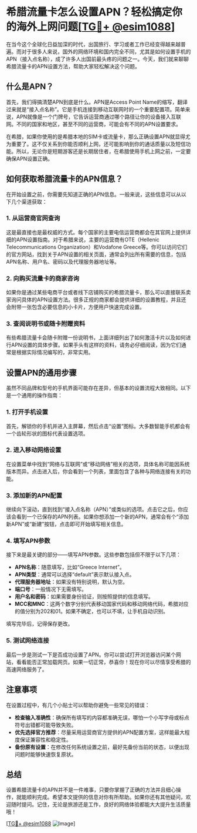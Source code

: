 # 希腊流量卡怎么设置APN？轻松搞定你的海外上网问题[[TG💪+ @esim1088](https://t.me/s/esim1088)]

在当今这个全球化日益加深的时代，出国旅行、学习或者工作已经变得越来越普遍。而对于很多人来说，国外的网络环境和国内完全不同，尤其是如何设置手机的APN（接入点名称），成了许多人出国前最头疼的问题之一。今天，我们就来聊聊希腊流量卡的APN设置方法，帮助大家轻松解决这个问题。

## 什么是APN？

首先，我们得搞清楚APN到底是什么。APN是Access Point Name的缩写，翻译过来就是“接入点名称”。它是手机连接到移动互联网时的一个重要配置项。简单来说，APN就像是一个门牌号，它告诉运营商通过哪个路径让你的设备接入互联网。不同的国家和地区，甚至不同的运营商，可能会有不同的APN设置要求。

在希腊，如果你使用的是希腊本地的SIM卡或流量卡，那么正确设置APN就显得尤为重要了。这不仅关系到你能否顺利上网，还可能影响到你的通话质量以及短信功能。所以，无论你是短期游客还是长期居住者，在希腊使用手机上网之前，一定要确保APN设置正确。

## 如何获取希腊流量卡的APN信息？

在开始设置之前，你需要先知道正确的APN信息。一般来说，这些信息可以从以下几个渠道获取：

### 1. 从运营商官网查询

这是最直接也是最权威的方式。每个国家的主要电信运营商都会在其官网上提供详细的APN设置指南。对于希腊来说，主要的运营商有OTE（Hellenic Telecommunications Organization）和Vodafone Greece等。你可以访问它们的官方网站，找到关于APN设置的相关页面，通常会列出所有需要的信息，包括APN名称、用户名、密码以及代理服务器地址等。

### 2. 向购买流量卡的商家咨询

如果你是通过某些电商平台或者线下店铺购买的希腊流量卡，那么可以直接联系卖家询问具体的APN设置方法。很多正规的商家都会提供详细的设置教程，并且还会附带一张包含必要信息的小卡片，方便用户快速完成设置。

### 3. 查阅说明书或随卡附赠资料

有些希腊流量卡会随卡附赠一份说明书，上面详细列出了如何激活卡片以及如何进行APN设置的具体步骤。如果手头有这样的资料，请务必仔细阅读，因为它们通常是根据实际情况编写的，非常实用。

## 设置APN的通用步骤

虽然不同品牌和型号的手机界面可能存在差异，但基本的设置流程大致相同。以下是一个通用的操作指南：

### 1. 打开手机设置

首先，解锁你的手机并进入主屏幕，然后点击“设置”图标。大多数智能手机都会有一个齿轮形状的图标代表设置选项。

### 2. 进入移动网络设置

在设置菜单中找到“网络与互联网”或“移动网络”相关的选项，具体名称可能因系统版本而异。点击进入后，你会看到一个列表，里面包含了各种与网络连接有关的功能。

### 3. 添加新的APN配置

继续向下滚动，直到找到“接入点名称（APN）”或类似的选项。点击它之后，你应该会看到一个已保存的APN列表。如果你想添加一个新的APN，通常会有个“添加新APN”或“新建”按钮，点击即可开始填写相关信息。

### 4. 填写APN参数

接下来是最关键的部分——填写APN参数。这些参数包括但不限于以下几项：
- **APN名称**：随意填写，比如“Greece Internet”。
- **APN类型**：通常可以选择“default”表示默认接入点。
- **代理服务器地址**：如果没有特别说明，默认为空。
- **端口号**：一般情况下无需填写。
- **用户名和密码**：如果需要身份验证，则按照提供的信息填写。
- **MCC和MNC**：这两个数字分别代表移动国家代码和移动网络代码，希腊对应的值分别为202和01。如果不确定，也可以不填，让手机自动识别。

填写完毕后，记得保存更改。

### 5. 测试网络连接

最后一步是测试一下是否成功设置了APN。你可以尝试打开浏览器访问某个网站，看看能否正常加载网页。如果一切正常，恭喜你！现在你可以尽情享受希腊的高速网络服务了。

## 注意事项

在设置过程中，有几个小贴士可以帮助你避免一些常见的错误：

- **检查输入准确性**：确保所有填写的内容都准确无误，哪怕一个小写字母或标点符号出错都可能导致失败。
- **优先选择官方推荐**：尽量采用运营商官方提供的APN配置方案，这样能最大程度保证兼容性和稳定性。
- **备份原有设置**：在修改任何系统设置之前，最好先备份当前的状态，以便出现问题时能够快速恢复原状。

## 总结

设置希腊流量卡的APN并不是一件难事，只要你掌握了正确的方法并且细心操作，就能顺利完成。希望本文提供的信息对你有所帮助。如果你还有其他疑问，欢迎随时提问。记住，无论是旅游还是工作，良好的网络体验都能大大提升生活质量哦！

[[TG💪+ @esim1088](https://t.me/s/esim1088) ![Image](https://i.postimg.cc/4NQfJmqS/Snipaste-2025-05-13-00-14-12.png)]